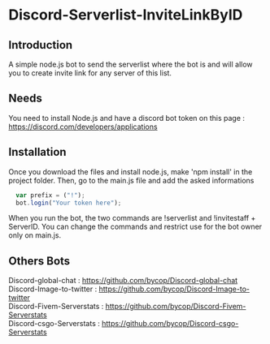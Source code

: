 # Discord-Serverlist-InviteLinkByID

## Introduction

A simple node.js bot to send the serverlist where the bot is and will allow you to create invite link for any server of this list.

## Needs

You need to install Node.js and have a discord bot token on this page : https://discord.com/developers/applications

## Installation

Once you download the files and install node.js, make 'npm install' in the project folder. Then, go to the main.js file and add the asked informations
```javascript
  var prefix = ("!");
  bot.login("Your token here");
```
When you run the bot, the two commands are !serverlist and !invitestaff + ServerID. You can change the commands and restrict use for the bot owner only on main.js.

## Others Bots

Discord-global-chat : https://github.com/bycop/Discord-global-chat <br>
Discord-Image-to-twitter : https://github.com/bycop/Discord-Image-to-twitter <br>
Discord-Fivem-Serverstats : https://github.com/bycop/Discord-Fivem-Serverstats <br>
Discord-csgo-Serverstats : https://github.com/bycop/Discord-csgo-Serverstats
